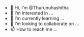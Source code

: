 - 👋 Hi, I’m @Thurunuhashitha
- 👀 I’m interested in ...
- 🌱 I’m currently learning ...
- 💞️ I’m looking to collaborate on ...
- 📫 How to reach me ...

<!---
Thurunuhashitha/Thurunuhashitha is a ✨ special ✨ repository because its `README.md` (this file) appears on your GitHub profile.
You can click the Preview link to take a look at your changes.
--->
